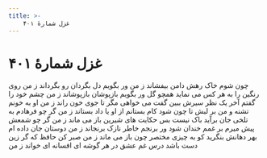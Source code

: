 ```yaml
---
title: >-
    غزل شمارهٔ ۴۰۱
---
```

# غزل شمارهٔ ۴۰۱

چون شوم خاک رهش دامن بیفشاند ز من
ور بگویم دل بگردان رو بگرداند ز من
روی رنگین را به هر کس می نماید همچو گل
ور بگویم بازپوشان بازپوشاند ز من
چشم خود را گفتم آخر یک نظر سیرش ببین
گفت می خواهی مگر تا جوی خون راند ز من
او به خونم تشنه و من بر لبش تا چون شود
کام بستانم از او یا داد بستاند ز من
گر چو فرهادم به تلخی جان برآید باک نیست
بس حکایت های شیرین باز می ماند ز من
گر چو شمعش پیش میرم بر غمم خندان شود
ور برنجم خاطر نازک برنجاند ز من
دوستان جان داده ام بهر دهانش بنگرید
کو به چیزی مختصر چون باز می ماند ز من
صبر کن حافظ که گر زین دست باشد درس غم
عشق در هر گوشه ای افسانه ای خواند ز من
